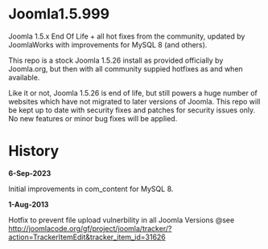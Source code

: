 Joomla1.5.999
=============

Joomla 1.5.x End Of Life + all hot fixes from the community, updated by JoomlaWorks with improvements for MySQL 8 (and others).

This repo is a stock Joomla 1.5.26 install as provided officially by Joomla.org, but then with all community suppied hotfixes as and when available.

Like it or not, Joomla 1.5.26 is end of life, but still powers a huge number of websites which have not migrated to later versions of Joomla. This repo will be kept up to date with security fixes and patches for security issues only. No new features or minor bug fixes will be applied.


History
=============
**6-Sep-2023**

Initial improvements in com_content for MySQL 8.

**1-Aug-2013**

Hotfix to prevent file upload vulnerbility in all Joomla Versions
@see http://joomlacode.org/gf/project/joomla/tracker/?action=TrackerItemEdit&tracker_item_id=31626

